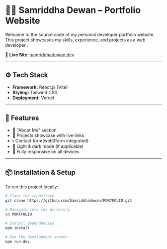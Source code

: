 # 🧑‍💻 Samriddha Dewan – Portfolio Website

Welcome to the source code of my personal developer portfolio website. This project showcases my skills, experience, and projects as a web developer..

🔗 **Live Site:** [samriddhadewan.dev]([https://samriddhadewan.netlify.app](https://portfolio-samriddhas-projects-3b3758d3.vercel.app/?fbclid=IwY2xjawKdkNJleHRuA2FlbQIxMABicmlkETE2WE5GWkRtR0I1cmNVR2VWAR5oEIck1IePQqnqZnNanPaq4G6l_Y4aY8nx2zgJF2RC5yHq3CjXsXiWp_kQmA_aem_NNPvb5iBacHnW6ZlOexLXQ))

---

## ⚙️ Tech Stack

- **Framework:** React.js (Vite)
- **Styling:** Tailwind CSS
- **Deployment:** Vercel

---

## 🚀 Features

- 🧠 "About Me" section
- 💼 Projects showcase with live links
- 📞 Contact form(web3form integrated)
- 🌙 Light & dark mode (if applicable)
- 📱 Fully responsive on all devices

---

## 📦 Installation & Setup

To run this project locally:

```bash
# Clone the repository
git clone https://github.com/Samriddhadewan/PORTFOLIO.git

# Navigate into the directory
cd PORTFOLIO

# Install dependencies
npm install

# Run the development server
npm run dev
